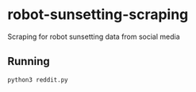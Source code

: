 # robot-sunsetting-scraping
Scraping for robot sunsetting data from social media

## Running
```bash
python3 reddit.py
```
